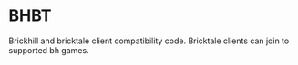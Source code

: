 # BHBT
Brickhill and bricktale client compatibility code. Bricktale clients can join to supported bh games.
